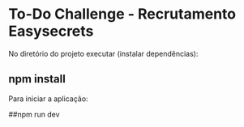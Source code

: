 # To-Do Challenge - Recrutamento Easysecrets

No diretório do projeto executar (instalar dependências):

## npm install

Para iniciar a aplicação:

##npm run dev
